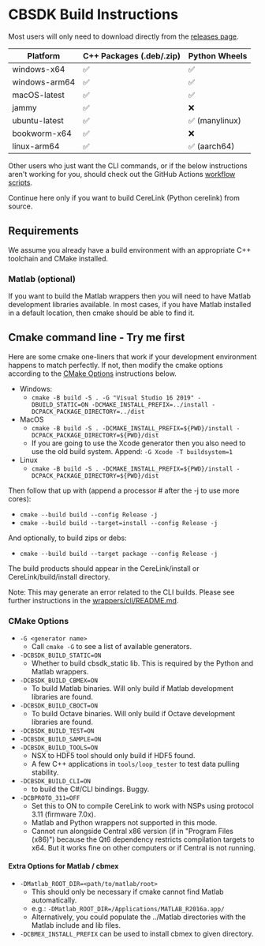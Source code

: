 # CBSDK Build Instructions

Most users will only need to download directly from the [releases page](https://github.com/CerebusOSS/CereLink/releases).

| Platform      | C++ Packages (.deb/.zip) | Python Wheels |
|---------------|--------------------------|---------------|
| windows-x64   | ✅                        | ✅             |
| windows-arm64 | ✅                        | ✅             |
| macOS-latest  | ✅                        | ✅             |
| jammy         | ✅                        | ❌             |
| ubuntu-latest | ✅                        | ✅ (manylinux) |
| bookworm-x64  | ✅                        | ❌             |
| linux-arm64   | ✅                        | ✅ (aarch64)   |

Other users who just want the CLI commands, or if the below instructions aren't working for you, should check out the GitHub Actions [workflow scripts](https://github.com/CerebusOSS/CereLink/blob/master/.github/workflows/build_cbsdk.yml).

Continue here only if you want to build CereLink (Python cerelink) from source.

## Requirements

We assume you already have a build environment with an appropriate C++ toolchain and CMake installed.

### Matlab (optional)

If you want to build the Matlab wrappers then you will need to have Matlab development libraries available. In most cases, if you have Matlab installed in a default location, then cmake should be able to find it.

## Cmake command line - Try me first

Here are some cmake one-liners that work if your development environment happens to match perfectly. If not, then modify the cmake options according to the [CMake Options](#cmake-options) instructions below.

* Windows:
    * `cmake -B build -S . -G "Visual Studio 16 2019" -DBUILD_STATIC=ON -DCMAKE_INSTALL_PREFIX=../install -DCPACK_PACKAGE_DIRECTORY=../dist`
* MacOS
    * `cmake -B build -S . -DCMAKE_INSTALL_PREFIX=${PWD}/install -DCPACK_PACKAGE_DIRECTORY=${PWD}/dist`
    * If you are going to use the Xcode generator then you also need to use the old build system. Append: `-G Xcode -T buildsystem=1`
* Linux
    * `cmake -B build -S . -DCMAKE_INSTALL_PREFIX=${PWD}/install -DCPACK_PACKAGE_DIRECTORY=${PWD}/dist`

Then follow that up with (append a processor # after the -j to use more cores):
* `cmake --build build --config Release -j`
* `cmake --build build --target=install --config Release -j`

And optionally, to build zips or debs:
* `cmake --build build --target package --config Release -j`

The build products should appear in the CereLink/install or CereLink/build/install directory.

Note: This may generate an error related to the CLI builds. Please see further instructions in the [wrappers/cli/README.md](wrappers/cli/README.md).

### CMake Options

* `-G <generator name>`
    * Call `cmake -G` to see a list of available generators.
* `-DCBSDK_BUILD_STATIC=ON`
    * Whether to build cbsdk_static lib. This is required by the Python and Matlab wrappers.
* `-DCBSDK_BUILD_CBMEX=ON`
    * To build Matlab binaries. Will only build if Matlab development libraries are found.
* `-DCBSDK_BUILD_CBOCT=ON`
    * To build Octave binaries. Will only build if Octave development libraries are found.
* `-DCBSDK_BUILD_TEST=ON`
* `-DCBSDK_BUILD_SAMPLE=ON`
* `-DCBSDK_BUILD_TOOLS=ON`
    * NSX to HDF5 tool should only build if HDF5 found.
    * A few C++ applications in `tools/loop_tester` to test data pulling stability.
* `-DCBSDK_BUILD_CLI=ON`
    * to build the C#/CLI bindings. Buggy.
* `-DCBPROTO_311=OFF`
    * Set this to ON to compile CereLink to work with NSPs using protocol 3.11 (firmware 7.0x).
    * Matlab and Python wrappers not supported in this mode.
    * Cannot run alongside Central x86 version (if in "Program Files (x86)") because the Qt6 dependency restricts compilation targets to x64. But it works fine on other computers or if Central is not running.

#### Extra Options for Matlab / cbmex

* `-DMatlab_ROOT_DIR=<path/to/matlab/root>`
    * This should only be necessary if cmake cannot find Matlab automatically.
    * e.g.: `-DMatlab_ROOT_DIR=/Applications/MATLAB_R2016a.app/`
    * Alternatively, you could populate the ../Matlab directories with the Matlab include and lib files.
* `-DCBMEX_INSTALL_PREFIX` can be used to install cbmex to given directory.
